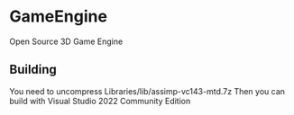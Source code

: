 # GameEngine

Open Source 3D Game Engine

## Building

You need to uncompress Libraries/lib/assimp-vc143-mtd.7z
Then you can build with Visual Studio 2022 Community Edition